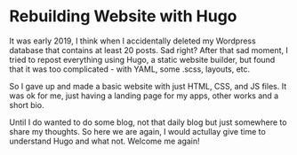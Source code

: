 # Rebuilding Website with Hugo


It was early 2019, I think when I accidentally deleted my Wordpress database that contains at least 20 posts. Sad right? After that sad moment, I tried to repost everything using Hugo, a static website builder, but found that it was too complicated - with YAML, some .scss, layouts, etc.

So I gave up and made a basic website with just HTML, CSS, and JS files. It was ok for me, just having a landing page for my apps, other works and a short bio.

Until I do wanted to do some blog, not that daily blog but just somewhere to share my thoughts. So here we are again, I would actullay give time to understand Hugo and what not. Welcome me again!
